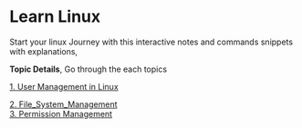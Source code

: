 # Learn Linux 

Start your linux Journey with this interactive notes and commands snippets with explanations, 

**Topic Details**, Go through the each topics 

[1. User Management in Linux](linux_docks/User_Management.md) <br>

[2. File_System_Management](linux_docks/File_System_Management.md)
<br>
[3. Permission Management ](linux_docks/Permission_Management.md)
